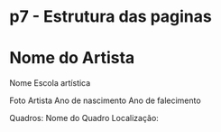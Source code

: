 # p7 - Estrutura das paginas

# Nome do Artista
Nome Escola artística

Foto Artista
Ano de nascimento
Ano de falecimento

Quadros:
Nome do Quadro
Localização:
